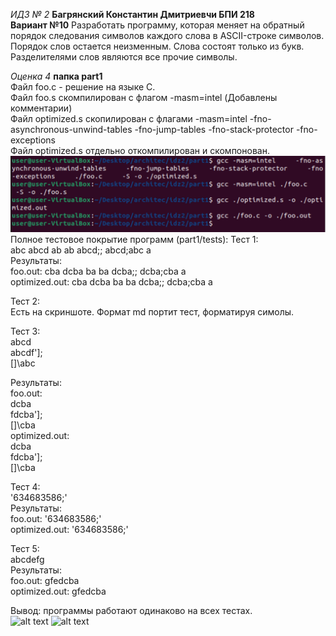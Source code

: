 *ИДЗ № 2*
**Багрянский Константин Дмитриевчи БПИ 218**  
**Вариант №10**
Разработать программу, которая меняет на обратный порядок следования символов каждого
слова в ASCII-строке символов. Порядок слов остается неизменным. Слова состоят только из букв.
Разделителями слов являются все прочие символы.

*Оценка 4*  **папка part1**  
Файл foo.c - решение на языке C.  
Файл foo.s скомпилирован с флагом -masm=intel  (Добавлены комментарии)  
Файл optimized.s скопилирован с флагами -masm=intel -fno-asynchronous-unwind-tables -fno-jump-tables -fno-stack-protector -fno-exceptions  
Файл optimized.s отдельно откомпилирован и скомпонован.  
![alt text](part1/pics/comp.PNG)
Полное тестовое покрытие программ (part1/tests): 
Тест 1:  
abc abcd ab ab abcd;; abcd;abc a  
Результаты:    
foo.out:        cba dcba ba ba dcba;; dcba;cba a   
optimized.out:  cba dcba ba ba dcba;; dcba;cba a  

Тест 2:  
Есть на скриншоте. Формат md портит тест, форматируя симолы.

Тест 3:  
abcd  
abcdf'];  
[]\abc  

Результаты:    
foo.out:  
dcba  
fdcba'];  
[]\cba  
optimized.out:  
dcba  
fdcba'];  
[]\cba  

Тест 4:  
'634683586;'  
Результаты:    
foo.out:          '634683586;'  
optimized.out:    '634683586;'  

Тест 5:  
abcdefg  
Результаты:    
foo.out:         gfedcba  
optimized.out:   gfedcba  

Вывод: программы работают одинаково на всех тестах.  
![alt text](part1/pics/tests1.jpg)
![alt text](part1/pics/tests2.jpg)
